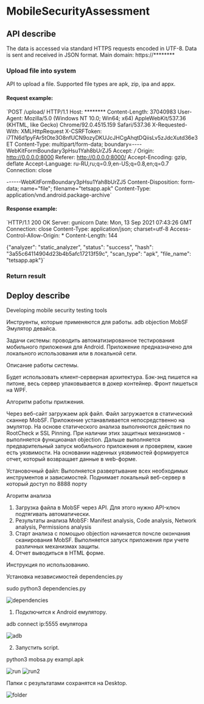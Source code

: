 # MobileSecurityAssessment


## API describe
The data is accessed via standard HTTPS requests encoded in UTF-8. Data is sent and received in JSON format.
Main domain: https://********

### Upload file into system
API to upload a file. Supported file types are apk, zip, ipa and appx.

#### Request example:

`POST /upload/ HTTP/1.1
Host: ********
Content-Length: 37040983
User-Agent: Mozilla/5.0 (Windows NT 10.0; Win64; x64) AppleWebKit/537.36 (KHTML, like Gecko) Chrome/92.0.4515.159 Safari/537.36
X-Requested-With: XMLHttpRequest
X-CSRFToken: i7TN6d1pyFAr5tOte3O8nfUCN9ozyDKUJcJHCgAhqtDQiisLv5zJdcXutd36e3ET
Content-Type: multipart/form-data; boundary=----WebKitFormBoundary3pHsu1Yah8bUrZJ5
Accept: */*
Origin: http://0.0.0.0:8000
Referer: http://0.0.0.0:8000/
Accept-Encoding: gzip, deflate
Accept-Language: ru-RU,ru;q=0.9,en-US;q=0.8,en;q=0.7
Connection: close

------WebKitFormBoundary3pHsu1Yah8bUrZJ5
Content-Disposition: form-data; name="file"; filename="tetsapp.apk"
Content-Type: application/vnd.android.package-archive`

#### Response example:
`HTTP/1.1 200 OK
Server: gunicorn
Date: Mon, 13 Sep 2021 07:43:26 GMT
Connection: close
Content-Type: application/json; charset=utf-8
Access-Control-Allow-Origin: *
Content-Length: 144

{"analyzer": "static_analyzer", "status": "success", "hash": "3a55c64114904d23b4b5afc17213f59c", "scan_type": "apk", "file_name": "tetsapp.apk"}`

### Return result

## Deploy describe





Developing mobile security testing tools

Инструенты, которые применяются для работы.
adb
objection 
MobSF
Эмулятор девайса.

Задачи системы: проводить автоматизированное тестирования мобильного приложения для Android.
Приложение предназначено для локального использования или в локальной сети.

Описание работы системы.


Будет использовать клиент-серверная архитектура. 
Бэк-энд пишется на питоне, весь сервер упаковывается в докер контейнер.
Фронт пишеться на WPF.

Алгоритм работы прилжения.

Через веб-сайт загружаем apk файл.
Файл загружается в статический сканнер MobSF.
Приложение устанавливается непосредственно на эмулятор.
На основе статического анализа выполняются действия по RootCheck и SSL Pinning. При наличии этих защитных механизмов - выполняется функциоанал objection.
Дальше выполняется предварительный запуск мобильного приложения и проверяем, какие есть уязвимости.
На основании наденных уязвимостей формируется отчет, который возвращает данные в web-форме.


Установочный файл:
Выполняется развертывание всех необходимых инструментов и зависимостей.
Поднимает локальный веб-сервер в который доступ по 8888 порту

Агоритм анализа

1) Загрузка файла в MobSF через API. Для этого нужно API-ключ подтягивать автоматически.
2) Результаты анализа MobSF: Manifest analysis, Code analysis, Network analysis, Permissions analysis
3) Старт анализа с помощью оbjection начинается почсле окончания сканирования MobSF. Выполняется запуск приложения при учете различных механизмах защиты.
4) Отчет выводиться в HTML форме.

Инструкция по использованию.

Установка независимостей dependencies.py

sudo python3 dependencies.py

![dependencies](https://user-images.githubusercontent.com/79997543/113424746-a9557d00-939e-11eb-9872-f6130f882f6c.png)

1) Подключится к Android емулятору.

adb connect ip:5555 емулятора

![adb](https://user-images.githubusercontent.com/79997543/113423761-0bad7e00-939d-11eb-91e1-7764f7142ff8.png)

2) Запустить script.

python3 mobsa.py exampl.apk

![run](https://user-images.githubusercontent.com/79997543/132571877-daafbeb6-a72a-40c7-836f-2ce50264b9e8.png)
![run2](https://user-images.githubusercontent.com/79997543/132572010-86edd3d0-96c2-4ae5-af99-72f2eb6bc506.png)

Папки с результатами сохранятся на Desktop.

![folder](https://user-images.githubusercontent.com/79997543/113423796-19fb9a00-939d-11eb-97f0-a9d2d8062e36.png)
